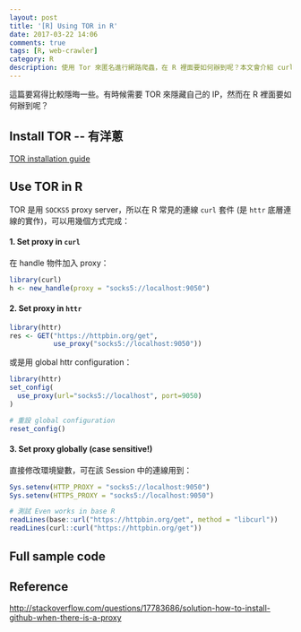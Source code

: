 ```yaml
---
layout: post
title: '[R] Using TOR in R'
date: 2017-03-22 14:06
comments: true
tags: [R, web-crawler]
category: R
description: 使用 Tor 來匿名進行網路爬蟲，在 R 裡面要如何辦到呢？本文會介紹 curl、httr、環境變數等不同的設置方法
---
```


這篇要寫得比較隱晦一些。有時候需要 TOR 來隱藏自己的 IP，然而在 R 裡面要如何辦到呢？

## Install TOR -- 有洋蔥

[TOR installation guide](https://www.torproject.org/docs/installguide.html.en)

## Use TOR in R

TOR 是用 `SOCKS5` proxy server，所以在 R 常見的連線 `curl` 套件 (是 `httr` 底層連線的實作)，可以用幾個方式完成：

#### 1. Set proxy in `curl`

在 handle 物件加入 proxy：

```r
library(curl)
h <- new_handle(proxy = "socks5://localhost:9050")
```

#### 2. Set proxy in `httr`

```r
library(httr)
res <- GET("https://httpbin.org/get",
           use_proxy("socks5://localhost:9050"))
```

或是用 global httr configuration：

```r
library(httr)
set_config(
  use_proxy(url="socks5://localhost", port=9050)
)

# 重設 global configuration
reset_config()
```

#### 3. Set proxy globally (case sensitive!)

直接修改環境變數，可在該 Session 中的連線用到：

```r
Sys.setenv(HTTP_PROXY = "socks5://localhost:9050")
Sys.setenv(HTTPS_PROXY = "socks5://localhost:9050")

# 測試 Even works in base R
readLines(base::url("https://httpbin.org/get", method = "libcurl"))
readLines(curl::curl("https://httpbin.org/get"))
```

## Full sample code

<script src="https://gist.github.com/leoluyi/21fdf8c7eff74c63178046208806194e.js"></script>


## Reference

<http://stackoverflow.com/questions/17783686/solution-how-to-install-github-when-there-is-a-proxy>
